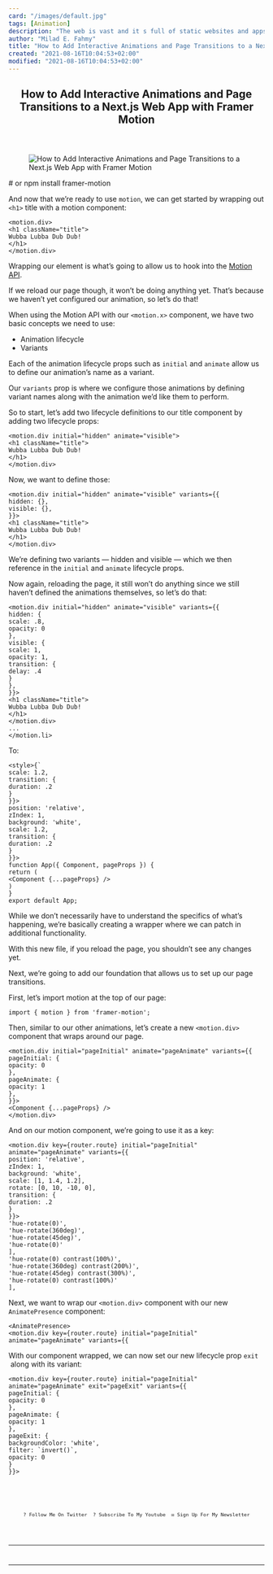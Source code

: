 ```yaml
---
card: "/images/default.jpg"
tags: [Animation]
description: "The web is vast and it s full of static websites and apps. Bu"
author: "Milad E. Fahmy"
title: "How to Add Interactive Animations and Page Transitions to a Next.js Web App with Framer Motion"
created: "2021-08-16T10:04:53+02:00"
modified: "2021-08-16T10:04:53+02:00"
---
```

<div class="site-wrapper">
<main id="site-main" class="site-main outer">
<div class="inner">
<article class="post-full post tag-animation tag-nextjs tag-web-development ">
<header class="post-full-header">
<h1 class="post-full-title">How to Add Interactive Animations and Page Transitions to a Next.js Web App with Framer Motion</h1>
</header>
<figure class="post-full-image">
<picture>
<source media="(max-width: 700px)" sizes="1px" srcset="data:image/gif;base64,R0lGODlhAQABAIAAAAAAAP///yH5BAEAAAAALAAAAAABAAEAAAIBRAA7 1w">
<source media="(min-width: 701px)" sizes="(max-width: 800px) 400px,
(max-width: 1170px) 700px,
1400px" srcset="/news/content/images/size/w300/2020/07/framer-motion.jpg 300w,
/news/content/images/size/w600/2020/07/framer-motion.jpg 600w,
/news/content/images/size/w1000/2020/07/framer-motion.jpg 1000w,
/news/content/images/size/w2000/2020/07/framer-motion.jpg 2000w">
<img onerror="this.style.display='none'" src="/news/content/images/size/w2000/2020/07/framer-motion.jpg" alt="How to Add Interactive Animations and Page Transitions to a Next.js Web App with Framer Motion">
</picture>
</figure>
<section class="post-full-content">
<div class="post-content">
# or
npm install framer-motion
</code></pre><p>And now that we’re ready to use <code>motion</code>, we can get started by wrapping out <code>&lt;h1&gt;</code> title with a motion component:</p><pre><code class="language-react">&lt;motion.div&gt;
&lt;h1 className="title"&gt;
Wubba Lubba Dub Dub!
&lt;/h1&gt;
&lt;/motion.div&gt;
</code></pre><p>Wrapping our element is what’s going to allow us to hook into the <a href="https://www.framer.com/api/motion/">Motion API</a>.</p><p>If we reload our page though, it won’t be doing anything yet. That’s because we haven’t yet configured our animation, so let’s do that!</p><p>When using the Motion API with our <code>&lt;motion.x&gt;</code> component, we have two basic concepts we need to use:</p><ul><li>Animation lifecycle</li><li>Variants</li></ul><p>Each of the animation lifecycle props such as <code>initial</code> and <code>animate</code> allow us to define our animation’s name as a variant.</p><p>Our <code>variants</code> prop is where we configure those animations by defining variant names along with the animation we’d like them to perform.</p><p>So to start, let’s add two lifecycle definitions to our title component by adding two lifecycle props:</p><pre><code class="language-react">&lt;motion.div initial="hidden" animate="visible"&gt;
&lt;h1 className="title"&gt;
Wubba Lubba Dub Dub!
&lt;/h1&gt;
&lt;/motion.div&gt;
</code></pre><p>Now, we want to define those:</p><pre><code class="language-react">&lt;motion.div initial="hidden" animate="visible" variants={{
hidden: {},
visible: {},
}}&gt;
&lt;h1 className="title"&gt;
Wubba Lubba Dub Dub!
&lt;/h1&gt;
&lt;/motion.div&gt;
</code></pre><p>We’re defining two variants — hidden and visible — which we then reference in the <code>initial</code> and <code>animate</code> lifecycle props.</p><p>Now again, reloading the page, it still won’t do anything since we still haven’t defined the animations themselves, so let’s do that:</p><pre><code class="language-react">&lt;motion.div initial="hidden" animate="visible" variants={{
hidden: {
scale: .8,
opacity: 0
},
visible: {
scale: 1,
opacity: 1,
transition: {
delay: .4
}
},
}}&gt;
&lt;h1 className="title"&gt;
Wubba Lubba Dub Dub!
&lt;/h1&gt;
&lt;/motion.div&gt;
...
&lt;/motion.li&gt;
</code></pre><p>To:</p><pre><code class="language-react">&lt;style&gt;{`
scale: 1.2,
transition: {
duration: .2
}
}}&gt;
position: 'relative',
zIndex: 1,
background: 'white',
scale: 1.2,
transition: {
duration: .2
}
}}&gt;
function App({ Component, pageProps }) {
return (
&lt;Component {...pageProps} /&gt;
)
}
export default App;
</code></pre><p>While we don’t necessarily have to understand the specifics of what’s happening, we’re basically creating a wrapper where we can patch in additional functionality.</p><p>With this new file, if you reload the page, you shouldn’t see any changes yet.</p><p>Next, we’re going to add our foundation that allows us to set up our page transitions.</p><p>First, let’s import motion at the top of our page:</p><pre><code class="language-react">import { motion } from 'framer-motion';
</code></pre><p>Then, similar to our other animations, let’s create a new <code>&lt;motion.div&gt;</code> component that wraps around our page.</p><pre><code class="language-react">&lt;motion.div initial="pageInitial" animate="pageAnimate" variants={{
pageInitial: {
opacity: 0
},
pageAnimate: {
opacity: 1
},
}}&gt;
&lt;Component {...pageProps} /&gt;
&lt;/motion.div&gt;
</code></pre><p>And on our motion component, we’re going to use it as a key:</p><pre><code class="language-react">&lt;motion.div key={router.route} initial="pageInitial" animate="pageAnimate" variants={{
position: 'relative',
zIndex: 1,
background: 'white',
scale: [1, 1.4, 1.2],
rotate: [0, 10, -10, 0],
transition: {
duration: .2
}
}}&gt;
'hue-rotate(0)',
'hue-rotate(360deg)',
'hue-rotate(45deg)',
'hue-rotate(0)'
],
'hue-rotate(0) contrast(100%)',
'hue-rotate(360deg) contrast(200%)',
'hue-rotate(45deg) contrast(300%)',
'hue-rotate(0) contrast(100%)'
],
</code></pre><p>Next, we want to wrap our <code>&lt;motion.div&gt;</code> component with our new <code>AnimatePresence</code> component:</p><pre><code class="language-react">&lt;AnimatePresence&gt;
&lt;motion.div key={router.route} initial="pageInitial" animate="pageAnimate" variants={{
</code></pre><p>With our component wrapped, we can now set our new lifecycle prop <code>exit</code> &nbsp;along with its variant:</p><pre><code class="language-react">&lt;motion.div key={router.route} initial="pageInitial" animate="pageAnimate" exit="pageExit" variants={{
pageInitial: {
opacity: 0
},
pageAnimate: {
opacity: 1
},
pageExit: {
backgroundColor: 'white',
filter: `invert()`,
opacity: 0
}
}}&gt;
<p style="margin: 0;">
<a href="https://twitter.com/colbyfayock" style="display: block;">
</a>
</p>
<ul style="display:flex;justify-content:center;list-style:none;padding:0;margin: .5em 0 0;font-size: .8em;">
<li style="margin: 0 .6em;padding: 0;">
<a href="https://twitter.com/colbyfayock" style="text-decoration: none;">? Follow Me On Twitter</a>
</li>
<li style="margin: 0 .6em;padding: 0;">
<a href="https://youtube.com/colbyfayock" style="text-decoration: none;">?️ Subscribe To My Youtube</a>
</li>
<li style="margin: 0 .6em;padding: 0;">
<a href="https://www.colbyfayock.com/newsletter/" style="text-decoration: none;">✉️ Sign Up For My Newsletter</a>
</li>
</ul>
</div>
<hr>
<hr>
</section>
</article>
</div>
</main>
</div>
<!-- Google Tag Manager (noscript) -->
<!-- End Google Tag Manager (noscript) -->
